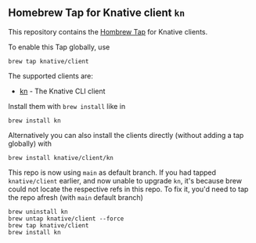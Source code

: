 ## Homebrew Tap for Knative client `kn`

This repository contains the [Hombrew Tap](https://docs.brew.sh/Taps) for Knative clients.

To enable this Tap globally, use

```
brew tap knative/client
```

The supported clients are:

* [kn](https://github.com/knative/client) - The Knative CLI client


Install them with `brew install` like in

```
brew install kn
```

Alternatively you can also install the clients directly (without adding a tap globally) with

```
brew install knative/client/kn
```

This repo is now using `main` as default branch. If you had tapped `knative/client` earlier,
and now unable to upgrade `kn`, it's because brew could not locate the respective refs in this
repo. To fix it, you'd need to tap the repo afresh (with `main` default branch)

```
brew uninstall kn
brew untap knative/client --force
brew tap knative/client
brew install kn
```
